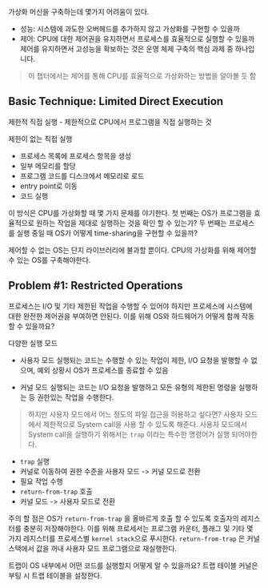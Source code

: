 가상화 머신을 구축하는데 몇가지 어려움이 있다.
- 성능: 시스템에 과도한 오버헤드를 추가하지 않고 가상화를 구현할 수 있을까
- 제어: CPU에 대한 제어권을 유지하면서 프로세스를 효율적으로 실행할 수 있을까
제어를 유지하면서 고성능을 확보하는 것은 운영 체제 구축의 핵심 과제 중 하나입니다.

> 이 챕터에서는 제어를 통해 CPU를 효율적으로 가상화하는 방법을 알아볼 듯 함

## Basic Technique: Limited Direct Execution

제한적 직접 실행 - 제한적으로 CPU에서 프로그램을 직접 실행하는 것

제한이 없는 직접 실행
- 프로세스 목록에 프로세스 항목을 생성
- 일부 메모리를 할당
- 프로그램 코드를 디스크에서 메모리로 로드
- entry point로 이동
- 코드 실행


이 방식은 CPU를 가상화할 때 몇 가지 문제를 야기한다.
첫 번째는 OS가 프로그램을 효율적으로 원하는 작업을 제대로 실행하는 것을 확인 할 수 있는가?
두 번째는 프로세스를 실행 중일 때 OS가 어떻게 time-sharing을 구현할 수 있을까?

제어할 수 없는 OS는 단지 라이브러리에 불과할 뿐이다. 
CPU의 가상화를 위해 제어할 수 있는 OS를 구축해야한다. 

## Problem #1: Restricted Operations
프로세스는 I/O 및 기타 제한된 작업을 수행할 수 있어야 하지만 프로세스에 시스템에 대한 완전한 제어권을 부여하면 안된다.
이를 위해 OS와 하드웨어가 어떻게 함께 작동할 수 있을까요?

다양한 실행 모드
- 사용자 모드
실행되는 코드는 수행할 수 있는 작업이 제한, I/O 요청을 발행할 수 없으며, 예외 상황시 OS가 프로세스를 종료할 수 있음

- 커널 모드
실행되는 코드는 I/O 요청을 발행하고 모든 유형의 제한된 명령을 실행하는 등 권한있는 작업을 수행한다.

> 하지만 사용자 모드에서 어느 정도의 파일 접근을 허용하고 싶다면? 
사용자 모드에서 제한적으로 System call을 사용 할 수 있도록 해준다.
사용자 모드에서 System call을 실행하기 위해서는 `trap` 이라는 특수한 명령어가 실행 되어야한다. 

- `trap` 실행
- 커널로 이동하여 권한 수준을 사용자 모드 -> 커널 모드로 전환
- 필요 작업 수행
- `return-from-trap` 호출
- 커널 모드 -> 사용자 모드로 전환

주의 할 점은 OS가 `return-from-trap` 을 올바르게 호출 할 수 있도록 호출자의 레지스터를 충분히 저장해야한다. 
이를 위해 프로세서는 프로그램 카운터, 플래그 및 기타 몇 가지 레지스터를 프로세스별 `kernel stack`으로 푸시한다.
`return-from-trap` 은 커널 스택에서 값을 꺼내 사용자 모드 프로그램으로 재실행한다. 


트랩이 OS 내부에서 어떤 코드를 실행할지 어떻게 알 수 있을까요? 
트랩 테이블
커널은 부팅 시 트랩 테이블을 설정한다. 

